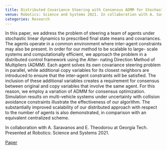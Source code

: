 ```yaml
---
title: Distributed Covariance Steering with Consensus ADMM for Stochastic Multi-Agent Systems
venue: Robotics: Science and Systems 2021. In collaboration with A. Saravanos and E. Theodorou at Georgia Tech.
categories: Research
---
```


In this paper, we address the problem of steering a team of agents under stochastic linear dynamics to prescribed final state means and covariances. The agents operate in a common environment where inter-agent constraints may also be present. In order for our method to be scalable to large- scale systems and computationally efficient, we approach the problem in a distributed control framework using the Alter- nating Direction Method of Multipliers (ADMM). Each agent solves its own covariance steering problem in parallel, while additional copy variables for its closest neighbors are introduced to ensure that the inter-agent constraints will be satisfied. The inclusion of these additional variables creates a requirement for consensus between original and copy variables that involve the same agent. For this reason, we employ a variation of ADMM for consensus optimization. Simulation results on multi-vehicle systems under uncertainty with collision avoidance constraints illustrate the effectiveness of our algorithm. The substantially improved scalability of our distributed approach with respect to the number of agents is also demonstrated, in comparison with an equivalent centralized scheme.

In collaboration with A. Saravanos and E. Theodorou at Georgia Tech. Presented at Robotics: Science and Systems 2021.

[Paper](http://www.roboticsproceedings.org/rss17/p075.pdf)

